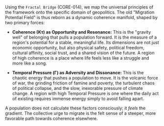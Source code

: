 Using the `Fractal Bridge` (CORE-014), we map the universal principles of the framework onto the specific domain of geopolitics. The old "Migration Potential Field" is thus reborn as a dynamic coherence manifold, shaped by two primary forces:

*   **Coherence (Kτ) as Opportunity and Resonance:** This is the "gravity well" of belonging that pulls a population forward. It is the measure of a region's potential for a stable, meaningful life. Its dimensions are not just economic opportunity, but also physical safety, political freedom, cultural affinity, social trust, and a shared vision of the future. A region of high coherence is a place where life feels less like a struggle and more like a song.

*   **Temporal Pressure (Γ) as Adversity and Dissonance:** This is the chaotic energy that pushes a population to move. It is the volcanic force of war, the grinding friction of famine and poverty, the turbulent chaos of political collapse, and the slow, inexorable pressure of climate change. A region with high Temporal Pressure is one where the daily act of existing requires immense energy simply to avoid falling apart.

A population does not calculate these factors consciously; it *feels* the gradient. The collective urge to migrate is the felt sense of a steeper, more favorable path towards coherence elsewhere.